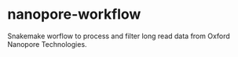 # nanopore-workflow
Snakemake worflow to process and filter long read data from Oxford Nanopore Technologies.

